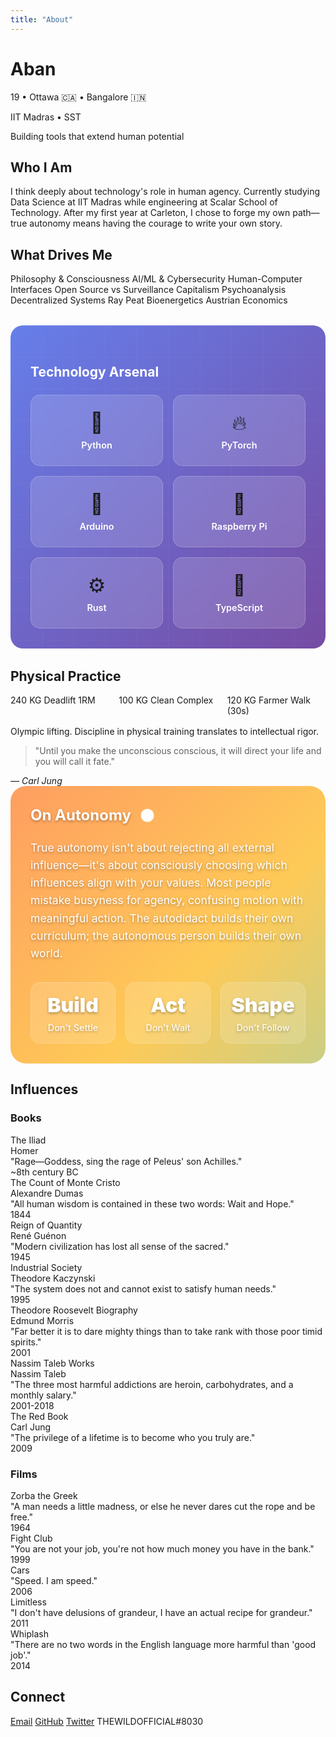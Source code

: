 ```yaml
---
title: "About"
---
```


<div class="about-hero">
<div class="hero-content">
<h1>Aban</h1>
<p class="location-tag">19 • Ottawa 🇨🇦 • Bangalore 🇮🇳</p>
<p class="location-tag">IIT Madras • SST</p>
<p class="tagline">Building tools that extend human potential</p>
</div>
</div>

<div class="about-grid">

<div class="core-section">
<h2>Who I Am</h2>
<p>I think deeply about technology's role in human agency. Currently studying Data Science at IIT Madras while engineering at Scalar School of Technology. After my first year at Carleton, I chose to forge my own path—true autonomy means having the courage to write your own story.</p>
</div>

<div class="interests-section">
<h2>What Drives Me</h2>
<div class="interest-pills">
<span class="pill">Philosophy & Consciousness</span>
<span class="pill">AI/ML & Cybersecurity</span>
<span class="pill">Human-Computer Interfaces</span>
<span class="pill">Open Source vs Surveillance Capitalism</span>
<span class="pill">Psychoanalysis</span>
<span class="pill">Decentralized Systems</span>
<span class="pill">Ray Peat Bioenergetics</span>
<span class="pill">Austrian Economics</span>
</div>
</div>

<div class="tech-section">
<h2>Technology Arsenal</h2>
<div class="tech-grid">
<div class="tech-card" data-tech="python">
<div class="tech-icon">🐍</div>
<span class="tech-name">Python</span>
</div>
<div class="tech-card" data-tech="pytorch">
<div class="tech-icon">🔥</div>
<span class="tech-name">PyTorch</span>
</div>
<div class="tech-card" data-tech="arduino">
<div class="tech-icon">🔌</div>
<span class="tech-name">Arduino</span>
</div>
<div class="tech-card" data-tech="raspberry">
<div class="tech-icon">🍓</div>
<span class="tech-name">Raspberry Pi</span>
</div>
<div class="tech-card" data-tech="rust">
<div class="tech-icon">⚙️</div>
<span class="tech-name">Rust</span>
</div>
<div class="tech-card" data-tech="typescript">
<div class="tech-icon">📘</div>
<span class="tech-name">TypeScript</span>
</div>
</div>
</div>

<div class="physical-section">
<h2>Physical Practice</h2>
<div class="stats-grid">
<div class="stat-card">
<span class="number">240</span>
<span class="label">KG Deadlift 1RM</span>
</div>
<div class="stat-card">
<span class="number">100</span>
<span class="label">KG Clean Complex</span>
</div>
<div class="stat-card">
<span class="number">120</span>
<span class="label">KG Farmer Walk (30s)</span>
</div>
</div>
<p class="practice-note">Olympic lifting. Discipline in physical training translates to intellectual rigor.</p>
</div>

<div class="philosophy-card">
<blockquote>
"Until you make the unconscious conscious, it will direct your life and you will call it fate."
</blockquote>
<cite>— Carl Jung</cite>
</div>

<div class="agency-manifesto">
<div class="manifesto-header">
<h3>On Autonomy</h3>
<div class="energy-pulse"></div>
</div>
<div class="manifesto-content">
<p>True autonomy isn't about rejecting all external influence—it's about consciously choosing which influences align with your values. Most people mistake busyness for agency, confusing motion with meaningful action. The autodidact builds their own curriculum; the autonomous person builds their own world.</p>
<div class="agency-stats">
<div class="agency-metric">
<span class="metric-value">Build</span>
<span class="metric-label">Don't Settle</span>
</div>
<div class="agency-metric">
<span class="metric-value">Act</span>
<span class="metric-label">Don't Wait</span>
</div>
<div class="agency-metric">
<span class="metric-value">Shape</span>
<span class="metric-label">Don't Follow</span>
</div>
</div>
</div>
</div>

</div>

<div class="favorites-section">
<h2>Influences</h2>

<div class="favorites-grid">
<div class="category">
<h3>Books</h3>
<div class="items-grid">
<div class="favorite-item">
<div class="favorite-content">
<div class="favorite-title">The Iliad</div>
<div class="favorite-author">Homer</div>
<div class="favorite-quote">"Rage—Goddess, sing the rage of Peleus' son Achilles."</div>
</div>
<div class="favorite-year">~8th century BC</div>
</div>
<div class="favorite-item">
<div class="favorite-content">
<div class="favorite-title">The Count of Monte Cristo</div>
<div class="favorite-author">Alexandre Dumas</div>
<div class="favorite-quote">"All human wisdom is contained in these two words: Wait and Hope."</div>
</div>
<div class="favorite-year">1844</div>
</div>
<div class="favorite-item">
<div class="favorite-content">
<div class="favorite-title">Reign of Quantity</div>
<div class="favorite-author">René Guénon</div>
<div class="favorite-quote">"Modern civilization has lost all sense of the sacred."</div>
</div>
<div class="favorite-year">1945</div>
</div>
<div class="favorite-item">
<div class="favorite-content">
<div class="favorite-title">Industrial Society</div>
<div class="favorite-author">Theodore Kaczynski</div>
<div class="favorite-quote">"The system does not and cannot exist to satisfy human needs."</div>
</div>
<div class="favorite-year">1995</div>
</div>
<div class="favorite-item">
<div class="favorite-content">
<div class="favorite-title">Theodore Roosevelt Biography</div>
<div class="favorite-author">Edmund Morris</div>
<div class="favorite-quote">"Far better it is to dare mighty things than to take rank with those poor timid spirits."</div>
</div>
<div class="favorite-year">2001</div>
</div>
<div class="favorite-item">
<div class="favorite-content">
<div class="favorite-title">Nassim Taleb Works</div>
<div class="favorite-author">Nassim Taleb</div>
<div class="favorite-quote">"The three most harmful addictions are heroin, carbohydrates, and a monthly salary."</div>
</div>
<div class="favorite-year">2001-2018</div>
</div>
<div class="favorite-item">
<div class="favorite-content">
<div class="favorite-title">The Red Book</div>
<div class="favorite-author">Carl Jung</div>
<div class="favorite-quote">"The privilege of a lifetime is to become who you truly are."</div>
</div>
<div class="favorite-year">2009</div>
</div>
</div>
</div>

<div class="category">
<h3>Films</h3>
<div class="items-grid">
<div class="favorite-item">
<div class="favorite-content">
<div class="favorite-title">Zorba the Greek</div>
<div class="favorite-quote">"A man needs a little madness, or else he never dares cut the rope and be free."</div>
</div>
<div class="favorite-year">1964</div>
</div>
<div class="favorite-item">
<div class="favorite-content">
<div class="favorite-title">Fight Club</div>
<div class="favorite-quote">"You are not your job, you're not how much money you have in the bank."</div>
</div>
<div class="favorite-year">1999</div>
</div>
<div class="favorite-item">
<div class="favorite-content">
<div class="favorite-title">Cars</div>
<div class="favorite-quote">"Speed. I am speed."</div>
</div>
<div class="favorite-year">2006</div>
</div>
<div class="favorite-item">
<div class="favorite-content">
<div class="favorite-title">Limitless</div>
<div class="favorite-quote">"I don't have delusions of grandeur, I have an actual recipe for grandeur."</div>
</div>
<div class="favorite-year">2011</div>
</div>
<div class="favorite-item">
<div class="favorite-content">
<div class="favorite-title">Whiplash</div>
<div class="favorite-quote">"There are no two words in the English language more harmful than 'good job'."</div>
</div>
<div class="favorite-year">2014</div>
</div>
</div>
</div>
</div>

</div>

<div class="connect-section">
<h2>Connect</h2>
<div class="contact-minimal">
<a href="mailto:abanhasan@tutanota.com" class="contact-link">Email</a>
<a href="https://github.com/thewildofficial" class="contact-link">GitHub</a>
<a href="https://twitter.com/abantheseeker" class="contact-link">Twitter</a>
<span class="contact-link">THEWILDOFFICIAL#8030</span>
</div>
</div>

<style>
.tech-section {
  background: linear-gradient(135deg, #667eea 0%, #764ba2 100%);
  border-radius: 20px;
  padding: 2rem;
  margin: 2rem 0;
  position: relative;
  overflow: hidden;
}

.tech-section::before {
  content: '';
  position: absolute;
  top: 0;
  left: 0;
  right: 0;
  bottom: 0;
  background: url('data:image/svg+xml,<svg xmlns="http://www.w3.org/2000/svg" viewBox="0 0 100 100"><defs><pattern id="grid" width="10" height="10" patternUnits="userSpaceOnUse"><path d="M 10 0 L 0 0 0 10" fill="none" stroke="rgba(255,255,255,0.1)" stroke-width="0.5"/></pattern></defs><rect width="100" height="100" fill="url(%23grid)"/></svg>');
  opacity: 0.3;
}

.tech-section h2 {
  color: white;
  margin-bottom: 1.5rem;
  position: relative;
  z-index: 1;
}

.tech-grid {
  display: grid;
  grid-template-columns: repeat(auto-fit, minmax(140px, 1fr));
  gap: 1rem;
  position: relative;
  z-index: 1;
}

.tech-card {
  background: rgba(255, 255, 255, 0.15);
  backdrop-filter: blur(10px);
  border: 1px solid rgba(255, 255, 255, 0.2);
  border-radius: 15px;
  padding: 1.5rem 1rem;
  text-align: center;
  transition: all 0.3s ease;
  cursor: pointer;
  position: relative;
  overflow: hidden;
}

.tech-card::before {
  content: '';
  position: absolute;
  top: 50%;
  left: 50%;
  width: 0;
  height: 0;
  background: radial-gradient(circle, rgba(255,255,255,0.2) 0%, transparent 70%);
  border-radius: 50%;
  transform: translate(-50%, -50%);
  transition: all 0.6s ease;
}

.tech-card:hover::before {
  width: 200px;
  height: 200px;
}

.tech-card:hover {
  transform: translateY(-5px) scale(1.05);
  box-shadow: 0 10px 30px rgba(0, 0, 0, 0.3);
  background: rgba(255, 255, 255, 0.25);
}

.tech-icon {
  font-size: 2rem;
  margin-bottom: 0.5rem;
  display: block;
  animation: float 3s ease-in-out infinite;
  position: relative;
  z-index: 2;
}

.tech-name {
  color: white;
  font-weight: 600;
  font-size: 0.9rem;
  position: relative;
  z-index: 2;
}

@keyframes float {
  0%, 100% { transform: translateY(0px); }
  50% { transform: translateY(-5px); }
}

.tech-card[data-tech="python"] .tech-icon { animation-delay: 0s; }
.tech-card[data-tech="pytorch"] .tech-icon { animation-delay: 0.5s; }
.tech-card[data-tech="arduino"] .tech-icon { animation-delay: 1s; }
.tech-card[data-tech="raspberry"] .tech-icon { animation-delay: 1.5s; }
.tech-card[data-tech="rust"] .tech-icon { animation-delay: 2s; }
.tech-card[data-tech="typescript"] .tech-icon { animation-delay: 2.5s; }

.agency-manifesto {
  background: linear-gradient(135deg, #ff6b6b, #feca57, #48dbfb, #ff9ff3);
  background-size: 400% 400%;
  animation: gradientShift 8s ease infinite;
  border-radius: 25px;
  padding: 2rem;
  position: relative;
  overflow: hidden;
  color: white;
  text-shadow: 0 2px 4px rgba(0,0,0,0.3);
}

@keyframes gradientShift {
  0% { background-position: 0% 50%; }
  50% { background-position: 100% 50%; }
  100% { background-position: 0% 50%; }
}

.manifesto-header {
  display: flex;
  align-items: center;
  gap: 1rem;
  margin-bottom: 1.5rem;
}

.manifesto-header h3 {
  margin: 0;
  font-size: 1.5rem;
  font-weight: 700;
}

.energy-pulse {
  width: 20px;
  height: 20px;
  border-radius: 50%;
  background: white;
  animation: pulse 2s infinite;
  position: relative;
}

.energy-pulse::before {
  content: '';
  position: absolute;
  top: 50%;
  left: 50%;
  width: 100%;
  height: 100%;
  border-radius: 50%;
  background: white;
  transform: translate(-50%, -50%);
  animation: ripple 2s infinite;
}

@keyframes pulse {
  0%, 100% { opacity: 1; transform: scale(1); }
  50% { opacity: 0.7; transform: scale(1.2); }
}

@keyframes ripple {
  0% { transform: translate(-50%, -50%) scale(1); opacity: 1; }
  100% { transform: translate(-50%, -50%) scale(3); opacity: 0; }
}

.manifesto-content p {
  font-size: 1.1rem;
  line-height: 1.6;
  margin-bottom: 2rem;
}

.agency-stats {
  display: grid;
  grid-template-columns: repeat(3, 1fr);
  gap: 1rem;
}

.agency-metric {
  text-align: center;
  background: rgba(255, 255, 255, 0.15);
  backdrop-filter: blur(10px);
  border-radius: 15px;
  padding: 1rem;
  border: 1px solid rgba(255, 255, 255, 0.2);
  transition: transform 0.3s ease;
}

.agency-metric:hover {
  transform: scale(1.05);
}

.metric-value {
  display: block;
  font-size: 2rem;
  font-weight: 900;
  margin-bottom: 0.5rem;
}

.metric-label {
  font-size: 0.9rem;
  opacity: 0.9;
  font-weight: 500;
}

.stats-grid {
  display: grid;
  grid-template-columns: repeat(auto-fit, minmax(150px, 1fr));
  gap: 1rem;
  margin-bottom: 1rem;
}
</style>










